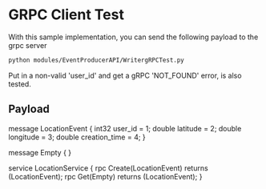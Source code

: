 # GRPC Client Test
With this sample implementation, you can send the following payload to the grpc server

```bash
python modules/EventProducerAPI/WritergRPCTest.py
```
Put in a non-valid 'user_id' and get a gRPC 'NOT_FOUND' error, is also tested.

## Payload
message LocationEvent {
  int32 user_id = 1;
  double latitude = 2;
  double longitude = 3;
  double creation_time = 4;
}

message Empty { }

service LocationService {
    rpc Create(LocationEvent) returns (LocationEvent);
    rpc Get(Empty) returns (LocationEvent);
}
